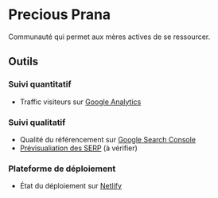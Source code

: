 # Precious Prana

Communauté qui permet aux mères actives de se ressourcer.

## Outils

### Suivi quantitatif

- Traffic visiteurs sur [Google Analytics](https://analytics.google.com/analytics/web/#/report-home/a127782w193026324p188707768)

### Suivi qualitatif

- Qualité du référencement sur [Google Search Console](https://search.google.com/search-console?resource_id=https%3A%2F%2Fprecious-prana.com%2F&hl=fr)
- [Prévisualiation des SERP](https://smartsearchmarketing.com/google-title-tag-serp-preview-tool) (à vérifier)

### Plateforme de déploiement

- État du déploiement sur [Netlify](https://app.netlify.com/sites/precious-prana/settings/general)
